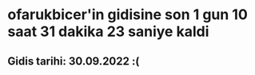 # ofarukbicer'in gidisine son 1 gun 10 saat 31 dakika 23 saniye kaldi

## Gidis tarihi: 30.09.2022 :(